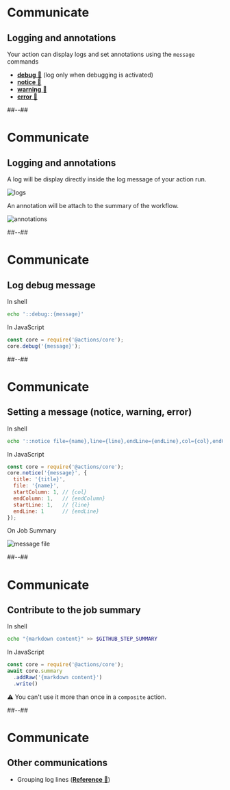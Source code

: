 <!-- .slide: -->

# Communicate

## Logging and annotations

Your action can display logs and set annotations using the `message` commands

- [**debug** 🔗](https://docs.github.com/en/actions/using-workflows/workflow-commands-for-github-actions#setting-a-debug-message) (log only when debugging is activated)
- [**notice** 🔗](https://docs.github.com/en/actions/using-workflows/workflow-commands-for-github-actions#setting-a-notice-message)
- [**warning** 🔗](https://docs.github.com/en/actions/using-workflows/workflow-commands-for-github-actions#setting-a-warning-message)
- [**error** 🔗](https://docs.github.com/en/actions/using-workflows/workflow-commands-for-github-actions#setting-an-error-message)

##--##
# Communicate

## Logging and annotations

A log will be display directly inside the log message of your action run.

![logs](./assets/images/interations-communicate-logs.png)

An annotation will be attach to the summary of the workflow.

![annotations](./assets/images/interations-communicate-annotations.png)

##--##

<!-- .slide: class="with-code" -->

# Communicate

## Log debug message

In shell

```bash
echo '::debug::{message}'
```

In JavaScript

```js
const core = require('@actions/core');
core.debug('{message}');
```

##--##

<!-- .slide: class="with-code" -->

# Communicate

## Setting a message (notice, warning, error)

In shell

```bash
echo '::notice file={name},line={line},endLine={endLine},col={col},endColumn={endColumn},title={title}::{message}'
```

In JavaScript

```js
const core = require('@actions/core');
core.notice('{message}', {
  title: '{title}',
  file: '{name}',
  startColumn: 1, // {col}
  endColumn: 1,   // {endColumn}
  startLine: 1,   // {line}
  endLine: 1      // {endLine}
});
```

On Job Summary

![message file](./assets/images/interactions-communicate-message-file.png)

##--##

<!-- .slide: class="with-code" -->

# Communicate

## Contribute to the job summary

In shell

```bash
echo "{markdown content}" >> $GITHUB_STEP_SUMMARY
```

In JavaScript

```js
const core = require('@actions/core');
await core.summary
  .addRaw('{markdown content}')
  .write()
```

⚠️ You can't use it more than once in a `composite` action.

##--##

# Communicate

## Other communications

- Grouping log lines ([**Reference** 🔗](https://docs.github.com/en/actions/using-workflows/workflow-commands-for-github-actions#grouping-log-lines))
